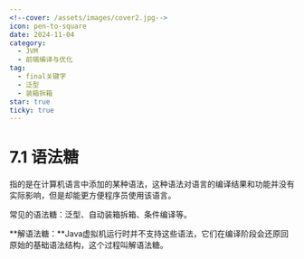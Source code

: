```yaml
---
<!--cover: /assets/images/cover2.jpg-->
icon: pen-to-square
date: 2024-11-04
category:
  - JVM
  - 前端编译与优化
tag:
  - final关键字
  - 泛型
  - 装箱拆箱
star: true
ticky: true
---
```

# 7.1 语法糖

指的是在计算机语言中添加的某种语法，这种语法对语言的编译结果和功能并没有实际影响，但是却能更方便程序员使用该语言。

常见的语法糖：泛型、自动装箱拆箱、条件编译等。

**解语法糖：**Java虚拟机运行时并不支持这些语法，它们在编译阶段会还原回原始的基础语法结构，这个过程叫解语法糖。
